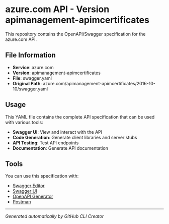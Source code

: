 # azure.com API - Version apimanagement-apimcertificates

This repository contains the OpenAPI/Swagger specification for the azure.com API.

## File Information

- **Service**: azure.com
- **Version**: apimanagement-apimcertificates
- **File**: swagger.yaml
- **Original Path**: azure.com/apimanagement-apimcertificates/2016-10-10/swagger.yaml

## Usage

This YAML file contains the complete API specification that can be used with various tools:

- **Swagger UI**: View and interact with the API
- **Code Generation**: Generate client libraries and server stubs
- **API Testing**: Test API endpoints
- **Documentation**: Generate API documentation

## Tools

You can use this specification with:

- [Swagger Editor](https://editor.swagger.io/)
- [Swagger UI](https://swagger.io/tools/swagger-ui/)
- [OpenAPI Generator](https://openapi-generator.tech/)
- [Postman](https://www.postman.com/)

---

*Generated automatically by GitHub CLI Creator*
